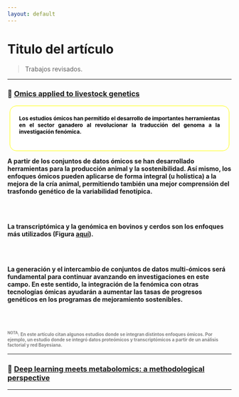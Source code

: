 ```yaml
---
layout: default
---
```


# Titulo del artículo
> Trabajos revisados<!-- para desarrollar el primer artículo escrito durante mis estudios de doctorado-->.

---

### :scroll: <a href="https://leo4luffy.github.io/Art_p1/Articulos/3.pdf">Omics applied to livestock genetics</a>

<p style="background-color: white; border: 1px solid yellow; color: black; border-radius: 15px 15px 15px 15px; font-size: 12px; padding: 20px; margin: 5px;" align="justify"><b>Los estudios ómicos han permitido el desarrollo de importantes herramientas en el sector ganadero al revolucionar la traducción del genoma a la investigación fenómica.

<br>
<br>

A partir de los conjuntos de datos ómicos se han desarrollado herramientas para la producción animal y la sostenibilidad. Así mismo, los enfoques ómicos pueden aplicarse de forma integral (u holística) a la mejora de la cría animal, permitiendo también una mejor comprensión del trasfondo genético de la variabilidad fenotípica.

<br>
<br>

La transcriptómica y la genómica en bovinos y cerdos son los enfoques más utilizados (Figura <i class="far fa-copy"></i><a href="https://leo4luffy.github.io/Art_p1/Articulos/Imagen/Fig1_Art3.png">aquí</a>).

<br>
<br>

La generación y el intercambio de conjuntos de datos multi-ómicos será fundamental para continuar avanzando en investigaciones en este campo. En este sentido, la integración de la fenómica con otras tecnologías ómicas ayudarán a aumentar las tasas de progresos genéticos en los programas de mejoramiento sostenibles.

<br>
<br>

<font color="gray" size="0.4"><sup>NOTA</sup>: En este artículo citan algunos estudios donde se integran distintos enfoques ómicos. Por ejemplo, un estudio donde se integró datos proteómicos y transcriptómicos a partir de un análisis factorial y red Bayesiana.</font></b></p>

---

### :scroll: <a href="https://leo4luffy.github.io/Art_p1/Articulos/4.pdf">Deep learning meets metabolomics: a methodological perspective</a>

---

<!--
### :scroll: <a href="https://leo4luffy.github.io/Art_p1/Articulos/2.pdf">Do molecular markers inform about pleiotropy?</a>

<BR>

## ¿De qué trata?

---

### :scroll: <a href="https://leo4luffy.github.io/Art_p1/Articulos/1.pdf">Pleiotropy or linkage? Their relative contributions to the genetic correlation of quantitative traits and detection by multitrait GWA studies</a>

<BR>

## ¿De qué trata?
-->